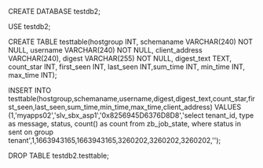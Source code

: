  CREATE DATABASE testdb2;
 
  USE testdb2;
 
 CREATE TABLE testtable(hostgroup INT, schemaname VARCHAR(240) NOT NULL, username VARCHAR(240) NOT NULL, client_address VARCHAR(240), digest VARCHAR(255) NOT NULL, digest_text TEXT, count_star INT, first_seen INT, last_seen INT,sum_time INT, min_time INT, max_time INT);

 
 INSERT INTO testtable(hostgroup,schemaname,username,digest,digest_text,count_star,first_seen,last_seen,sum_time,min_time,max_time,client_address) VALUES (1,'myapps02','slv_sbx_asp1','0x8256945D6376D8D8','select tenant_id, type as message, status, count() as count from zb_job_state, where status in sent on group tenant',1,1663943165,1663943165,3260202,3260202,3260202,'');
  
  DROP TABLE testdb2.testtable;